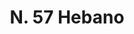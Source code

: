 ---
title: "N. 57 Hebano"
permalink: "/edition/plant057/"
plant-name: "N. 57"
plant-number: "057"
plant-xml: "/assets/xml/plant057.xml"
plant-img1: "/assets/img/plant057_verso.jpg"
plant-img2: "/assets/img/plant057.jpg"
plant-title: "N. 57 Hebano"
plant-wfo-link: ""
plant-kew-link: ""
plant-taxon-content: ""
layout: single-xml
---
